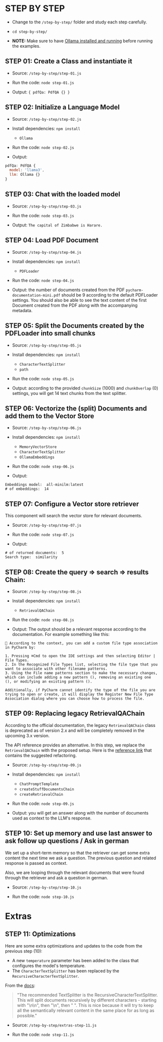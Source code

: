 # STEP BY STEP

  - Change to the `/step-by-step/` folder and study each step carefully.

  - `cd step-by-step/`

  - **NOTE:** Make sure to have [Ollama installed and running](https://www.youtube.com/watch?v=0n3D2nNq7AE) before running the examples.

## STEP 01: Create a Class and instantiate it

  - Source: `/step-by-step/step-01.js`

  - Run the code: `node step-01.js`

  - Output: `{ pdfQa: PdfQA {} }`

## STEP 02: Initialize a Language Model

  - Source: `/step-by-step/step-02.js`

  - Install dependencies: `npm install`
    - `Ollama`

  - Run the code: `node step-02.js`

  - Output: 
  
  ```js
  pdfQa: PdfQA {
    model: 'llama3',
    llm: Ollama {}
  }
  ```

## STEP 03: Chat with the loaded model

  - Source: `/step-by-step/step-03.js`

  - Run the code: `node step-03.js`

  - Output: `The capital of Zimbabwe is Harare.`
  
## STEP 04: Load PDF Document

  - Source: `/step-by-step/step-04.js`

  - Install dependencies: `npm install`
    - `PDFLoader`

  - Run the code: `node step-04.js`

  - Output: the number of documents created from the PDF `pycharm-documentation-mini.pdf` should be 9 according to the default PDFLoader settings. You should also be able to see the text content of the first Document created from the PDF along with the accompanying metadata.

## STEP 05: Split the Documents created by the PDFLoader into small chunks

  - Source: `/step-by-step/step-05.js`

  - Install dependencies: `npm install`
    - `CharacterTextSplitter`
    - `path`

  - Run the code: `node step-05.js`

  - Output: according to the provided `chunkSize` (1000) and `chunkOverlap` (0) settings, you will get 14 text chunks from the text splitter.

## STEP 06: Vectorize the (split) Documents and add them to the Vector Store

  - Source: `/step-by-step/step-06.js`

  - Install dependencies: `npm install`
    - `MemoryVectorStore`
    - `CharacterTextSplitter`
    - `OllamaEmbeddings`

  - Run the code: `node step-06.js`

  - Output:

  ```
  Embeddings model:  all-minilm:latest
  # of embeddings:  14
  ```

## STEP 07: Configure a Vector store retriever

  This component will search the vector store for relevant documents.

  - Source: `/step-by-step/step-07.js`

  - Run the code: `node step-07.js`

  - Output: 

  ```
  # of returned documents:  5
  Search type:  similarity
  ```

## STEP 08: Create the query => search => results Chain:

  - Source: `/step-by-step/step-08.js`

  - Install dependencies: `npm install`
    - `RetrievalQAChain`

  - Run the code: `node step-08.js`

  - Output: The output should be a relevant response according to the documentation. For example something like this:

  ```
  🤖 According to the context, you can add a custom file type association in PyCharm by:

  1. Pressing ⌘Сmd to open the IDE settings and then selecting Editor | File Types.
  2. In the Recognized File Types list, selecting the file type that you want to associate with other filename patterns.
  3. Using the File name patterns section to make the necessary changes, which can include adding a new pattern (), removing an existing one (), or modifying an existing pattern ().

  Additionally, if PyCharm cannot identify the type of the file you are trying to open or create, it will display the Register New File Type Association dialog where you can choose how to process the file.   
  ```

## STEP 09: Replacing legacy RetrievalQAChain

  According to the official documentation, the legacy `RetrievalQAChain` class is deprecated as of version 2.x and will be completely removed in the upcoming 3.x version.

  The API reference provides an alternative. In this step, we replace the `RetrievalQAChain` with the proposed setup. Here is the [reference link](https://v02.api.js.langchain.com/classes/langchain.chains.RetrievalQAChain.html) that contains the suggested refactoring.

  - Source: `/step-by-step/step-09.js`

  - Install dependencies: `npm install`
    - `ChatPromptTemplate`
    - `createStuffDocumentsChain`
    - `createRetrievalChain`

  - Run the code: `node step-09.js`

  - Output: you will get an answer along with the number of documents used as context to the LLM's response.

## STEP 10: Set up memory and use last answer to ask follow up questions / Ask in german

  We set up a short-term memory so that the retriever can get some extra content the next time we ask a question. The previous question and related response is passed as context.

  Also, we are looping through the relevant documents that were found through the retriever and ask a question in german.

  - Source: `/step-by-step/step-10.js`

  - Run the code: `node step-10.js`

# Extras

## STEP 11: Optimizations

  Here are some extra optimizations and updates to the code from the previous step (10):

  - A new `temperature` parameter has been added to the class that configures the model's temperature.
  - The `CharacterTextSplitter` has been replaced by the `RecursiveCharacterTextSplitter`.
  
  From the [docs](https://js.langchain.com/v0.1/docs/modules/data_connection/document_transformers/#get-started-with-text-splitters):

  > "The recommended TextSplitter is the RecursiveCharacterTextSplitter. This will split documents recursively by different characters - starting with "\n\n", then "\n", then " ". This is nice because it will try to keep all the semantically relevant content in the same place for as long as possible." 
  
  - Source: `/step-by-step/extras-step-11.js`

  - Run the code: `node step-11.js`

